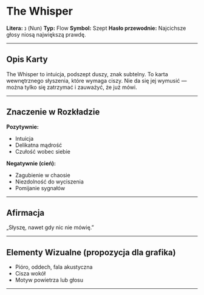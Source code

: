 
# The Whisper

**Litera:** נ (Nun)
**Typ:** Flow
**Symbol:** Szept
**Hasło przewodnie:** Najcichsze głosy niosą największą prawdę.

---

## Opis Karty
The Whisper to intuicja, podszept duszy, znak subtelny. To karta wewnętrznego słyszenia, które wymaga ciszy. Nie da się jej wymusić — można tylko się zatrzymać i zauważyć, że już mówi.

---

## Znaczenie w Rozkładzie

**Pozytywnie:**
- Intuicja
- Delikatna mądrość
- Czułość wobec siebie

**Negatywnie (cień):**
- Zagubienie w chaosie
- Niezdolność do wyciszenia
- Pomijanie sygnałów
---

## Afirmacja
„Słyszę, nawet gdy nic nie mówię.”

---

## Elementy Wizualne (propozycja dla grafika)
- Pióro, oddech, fala akustyczna
- Cisza wokół
- Motyw powietrza lub głosu

---
